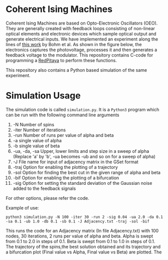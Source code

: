 # Coherent Ising Machines
Coherent Ising Machines are based on Opto-Electronic Oscillators (OEO). They are generally created with feedback loops consisting of non-linear optical elements and electronic devices which sample optical output and generate electrical inputs. 
We have implemented an experiment along the lines of [this work](https://www.nature.com/articles/s41467-019-11484-3) by Bohm et al. As shown in the figure below, the electronics captures
the photovoltage, processes it and then generates a feedback voltage to the modulator. This repository contains C-code for programming a [RedPitaya](https://www.redpitaya.com/) to perform these functions.

This repository also contains a Python based simulation of the same experiment.

# Simulation Usage
The simulation code is called `simulation.py`. It is a `Python3` program which can be run with the following command line arguments
1. -N Number of spins 
2. -iter Number of iterations
3. -run Number of runs per value of alpha and beta
4. -a single value of alpha
5. -b single value of beta
6. -ua, -da, -sa Upper, lower limits and step size in a sweep of alpha (Replace 'a' by 'b', -ua becomes -ub and so on for a sweep of alpha)
7. -J File name for input of adjacency matrix in the GSet format
8. -traj Option for enabling the plotting of a trajectory
9. -sol Option for finding the best cut in the given range of alpha and beta
10. -bif Option for enabling the plotting of a bifurcation
11. -sig Option for setting the standard deviation of the Gaussian noise added to the feedback signals

For other options, please refer the code.

Example of use:
```
python3 simulation.py -N 100 -iter 30 -run 2 -sig 0.04 -ua 2.0 -da 0.1 -sa 0.1 -ub 1.0 -db 0.1 -sb 0.1 -J Adjacency.txt -traj -sol -bif 

```
This runs the code for an Adjacency matrix (In file Adjacency.txt) with 100 nodes, 30 iterations, 2 runs per value of alpha and beta. Alpha is swept from 0.1 to 2.0 in steps of 0.1. Beta is swept from 0.1 to 1.0 in steps of 0.1. The trajectory of the spins,the best solution obtained and its trajectory and a bifurcation plot (Final value vs Alpha, Final value vs Beta) are plotted. The 

